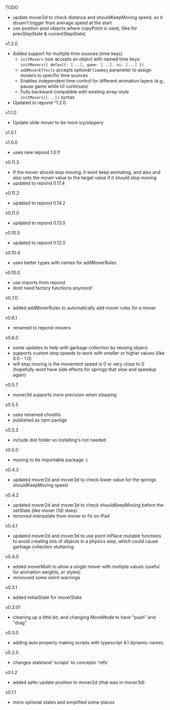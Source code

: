 TODO

- update mover2d to check distance and shouldKeepMoving speed, so it dosen't trigger from average speed at the start
- use position pool objects where copyPoint is used, (like for prevStepState & currentStepState)

v1.2.0

- Added support for multiple time sources (time keys)
  - `initMovers` now accepts an object with named time keys: `initMovers({ default: [...], game: [...], ui: [...] })`
  - `addMoverEffects` accepts optional `timeKey` parameter to assign movers to specific time sources
  - Enables independent time control for different animation layers (e.g., pause game while UI continues)
  - Fully backward compatible with existing array-style `initMovers([...])` syntax
- Updated to repond ^1.2.0

v1.1.0

- Update slide mover to be more icy/slippery

v1.0.1

v1.0.0

- uses new repond 1.0.1!

v0.11.3

- If the mover should stop moving, it wont keep animating, and also and also sets the mover value to the target value if it should stop moving
- updated to repond 0.17.4

v0.11.2

- updated to repond 0.14.2

v0.11.0

- updated to repond 0.13.0

v0.10.5

- updated to repond 0.12.0

v0.10.4

- uses better types with names for addMoverRules

v0.10.0

- use imports from repond
- dont need factory functions anymore!

v0.7.0

- added addMoverRules to automatically add mover rules for a mover

v0.6.1

- renamed to repond-movers

v0.6.0

- some updates to help with garbage collection by reusing objecs
- supports custom stop speeds to work with smaller or higher values (like 0.0 - 1.0)
- will stop moving is the movement speed is 0 or very close to 0 (hopefully wont have side effects for springs that slow and speedup again)

v0.5.7

- mover3d supports more precision when stopping

v0.5.5

- uses renamed chootils
- published as npm packge

v0.5.3

- include dist folder so installing's not needed

v0.5.0

- moving to be importable package :)

v0.4.3

- updated mover2d and mover3d to check lower value for the springs shouldKeepMoving speed

v0.4.2

- updated mover2d and mover3d to check shouldKeepMoving before the setState (like mover (1d) does)
- removed interpolate from mover to fix on iPad

v0.4.1

- updated mover2d and mover3d to use point inPlace mutable functions to avoid creating lots of objects in a physics step,
  which could cause garbage collection stuttering

v0.4.0

- added moverMulti to allow a single mover with multiple values (useful for animation weights, or styles)
- removoed some eslint warnings

v0.3.1

- added initialState for moverState

v0.3.01

- cleaning up a little bit, and changing MoveMode to have "push" and "drag"

v0.3.0

- adding auto property making scripts with typescript 4.1 dynamic names

v0.2.0

- changes stateland 'scraps' to concepto 'refs'

v0.1.2

- added safer update position to mover2d (that was in mover3d)

v0.1.1

- more optional states and simplified some places
